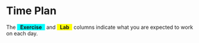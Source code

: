 <SetTitle title="Introduction to Script Programming" />

# Time Plan
The <span style="background-color: aqua; display: inline-block; padding: 0 8px; font-weight: bold;">Exercise</span> and <span style="background-color: yellow; display: inline-block; padding: 0 8px; font-weight: bold;">Lab</span> columns indicate what you are expected to work on each day. 

<TimePlan
	:startDate='new Date(2020, 9, 19)'
	:columns='[
		{key: "t", name: "Lecture", color: "orange"},
		{key: "e", name: "Exercise", color: "aqua"},
		{key: "l", name: "Lab", color: "yellow"},
		{key: "g", name: "Lab session", color: "pink"},
		{key: "i", name: "Important", color: "red"},
	]'
	:rows='[
		// 1
		{e: "Exercise 0"},
		{e: "Exercise 0", t: "Introduction"},
		{e: "Exercise 0", g: "L1"},
		{e: "Exercise 1", g: "L2"},
		{e: "Exercise 1", t: "Tutorial 1"},
		{},
		{},
		// 2
		{l: "Lab 1"},
		{l: "Lab 1", t: "Repetition"},
		{l: "Lab 1"},
		{e: "Exercise 2", g: "L1, L2"},
		{e: "Exercise 2", t: "Tutorial 2"},
		{},
		{},
		// 3
		{l: "Lab 2"},
		{l: "Lab 2", t: "Repetition"},
		{l: "Lab 2", g: "L1"},
		{e: "Exercise 3", g: "L2"},
		{e: "Exercise 3", t: "Tutorial 3"},
		{},
		{},
		// 4
		{l: "Lab 3"},
		{l: "Lab 3", t: "Repetition"},
		{l: "Lab 3"},
		{e: "Exercise 4", g: "L1, L2", i: "Registration Exam Open"},
		{e: "Exercise 4", t: "Tutorial 4"},
		{},
		{},
		// 5
		{l: "Lab 4"},
		{l: "Lab 4", t: "Repetition"},
		{l: "Lab 4", g: "L1"},
		{e: "Exercise 5", g: "L2"},
		{e: "Exercise 5", t: "Tutorial 5"},
		{},
		{},
		// 6
		{l: "Lab 5"},
		{l: "Lab 5", t: "Repetition"},
		{l: "Lab 5"},
		{e: "Exercise 6", g: "L1, L2"},
		{e: "Exercise 6", t: "Tutorial 6"},
		{},
		{},
		// 7
		{l: "Lab 6"},
		{l: "Lab 6"},
		{l: "Lab 6"},
		{l: "Lab 6", g: "L1, L2", i: "Registration Exam Closes"},
		{l: "Lab 6", t: "Sample exam"},
		{},
		{},
		// 8
		{},
		{},
		{},
		{},
		{},
		{},
		{i: "Written Exam"},
	]'
/>
